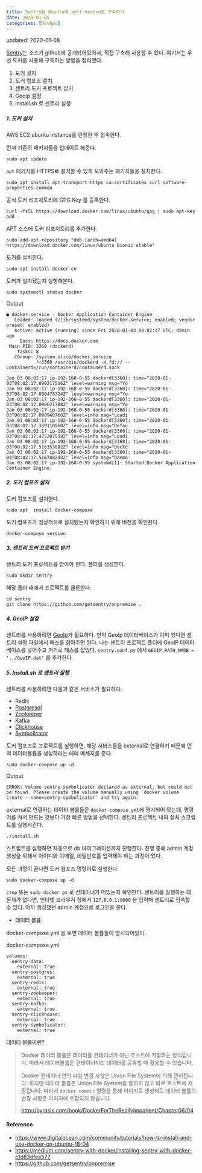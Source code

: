 ```yaml
---
title: Sentry를 Ubuntu에 self-hosted로 구축하기
date: 2020-01-05
categories: [DevOps]
---
```


updated: 2020-01-08

[Sentry](https://sentry.io/welcome/)는 소스가 github에 공개되어있어서, 직접 구축해 사용할 수 있다. 여기서는 우선 도커를 사용해 구축하는 방법을 정리했다.

1. 도커 설치
2. 도커 컴포즈 설치
3. 센트리 도커 프로젝트 받기
4. GeoIp 설정
5. install.sh 로 센트리 실행

##### 1. 도커 설치

AWS EC2 ubuntu instance를 런칭한 후 접속한다.

먼저 기존의 패키지들을 업데이트 해준다. 

```shell
sudo apt update
```



`apt` 패키지를 HTTPS로 설치할 수 있게 도와주는 패키지들을 설치한다.

```shell
sudo apt install apt-transport-https ca-certificates curl software-properties-common
```



공식 도커 리포지토리에 GPG Key 를 등록한다.

```shell
curl -fsSL https://download.docker.com/linux/ubuntu/gpg | sudo apt-key add -
```



APT 소스에  도커 리포지토리를 추가한다. 

```shell
sudo add-apt-repository "deb [arch=amd64] https://download.docker.com/linux/ubuntu bionic stable"
```



도커를 설치한다.

```shell
sudo apt install docker-ce
```



도커가 설치됐는지 실행해본다.

```shell
sudo systemctl status docker
```

Output

```shell
● docker.service - Docker Application Container Engine
   Loaded: loaded (/lib/systemd/system/docker.service; enabled; vendor preset: enabled)
   Active: active (running) since Fri 2020-01-03 08:02:17 UTC; 45min ago
     Docs: https://docs.docker.com
 Main PID: 3360 (dockerd)
    Tasks: 8
   CGroup: /system.slice/docker.service
           └─3360 /usr/bin/dockerd -H fd:// --containerd=/run/containerd/containerd.sock

Jan 03 08:02:17 ip-192-168-0-55 dockerd[3360]: time="2020-01-03T08:02:17.090217516Z" level=warning msg="Yo
Jan 03 08:02:17 ip-192-168-0-55 dockerd[3360]: time="2020-01-03T08:02:17.090478324Z" level=warning msg="Yo
Jan 03 08:02:17 ip-192-168-0-55 dockerd[3360]: time="2020-01-03T08:02:17.090621788Z" level=warning msg="Yo
Jan 03 08:02:17 ip-192-168-0-55 dockerd[3360]: time="2020-01-03T08:02:17.090940760Z" level=info msg="Loadi
Jan 03 08:02:17 ip-192-168-0-55 dockerd[3360]: time="2020-01-03T08:02:17.339110960Z" level=info msg="Defau
Jan 03 08:02:17 ip-192-168-0-55 dockerd[3360]: time="2020-01-03T08:02:17.475207558Z" level=info msg="Loadi
Jan 03 08:02:17 ip-192-168-0-55 dockerd[3360]: time="2020-01-03T08:02:17.516353882Z" level=info msg="Docke
Jan 03 08:02:17 ip-192-168-0-55 dockerd[3360]: time="2020-01-03T08:02:17.516788243Z" level=info msg="Daemo
Jan 03 08:02:17 ip-192-168-0-55 systemd[1]: Started Docker Application Container Engine.
```



##### 2. 도커 컴포즈 설치

도커 컴포즈를 설치한다.

```shell
sudo apt  install docker-compose
```

도커 컴포즈가 정상적으로 설치됐는지 확인하기 위해 버전을 확인한다.

```shell
docker-compose version
```



##### 3. 센트리 도커 프로젝트 받기

센트리 도커 프로젝트를 받아야 한다. 폴더를 생성한다.

```shell
sudo mkdir sentry
```

해당 폴더 내에서 프로젝트를 클론한다.

```shell
cd sentry
git clone https://github.com/getsentry/onpremise .
```



##### 4. GeoIP 설정

센트리를 사용하려면 [GeoIp](https://www.maxmind.com/en/geoip-demo)가 필요하다. 만약 GeoIp 데이터베이스가 이미 있다면 센트리 설정 파일에서 패스를 잡아주면 된다.  나는 센트리 프로젝트 폴더에 GeoIP 데이터베이스를 넣어주고 거기로 패스를 잡았다. `sentry.conf.py`  에서 `GEOIP_PATH_MMDB = '../GeoIP.dat'` 를 추가한다.



##### 5. Install.sh 로 센트리 실행

센트리를 사용하려면 다음과 같은 서비스가 필요하다.

* Redis
* [Postgresql](postgresql)
* [Zookeeper](zookeeper)
* [Kafka](https://getsentry.github.io/symbolicator/)
* [Clickhouse](https://clickhouse.yandex)
* [Symbolicator](https://getsentry.github.io/symbolicator/)

도커 컴포즈로 프로젝트를 실행하면, 해당 서비스들을 external로 연결하기 때문에 먼저 데이터볼륨을 생성하라는 에러 메세지를 준다.

```shell
sudo docker-compose up -d
```

Output

```shell
ERROR: Volume sentry-symbolicator declared as external, but could not be found. Please create the volume manually using `docker volume create --name=sentry-symbolicator` and try again.
```

external로 연결하는 데이터 볼륨들은 `docker-compose.yml`에 명시되어 있는데, 명령어를 쳐서 만드는 것보다 가장 빠른 방법을 선택한다. 센트리 프로젝트 내의 설치 스크립트를 실행시킨다. 

```shell
./install.sh
```

스트립트를 실행하면 자동으로 db 마이그레이션까지 진행한다. 진행 중에 admin 계정 생성을 위해서 아이디와 이메일, 비밀번호를 입력해야 하는 과정이 있다.

모든 과정이 끝나면 도커 컴포즈 명령어로 실행한다.

```shell
sudo docker-compose up -d
```

`ctop` 또는 `sudo docker ps`  로 컨테이너가 떠있는지 확인한다. 센트리를 실행하는 데 문제가 없다면, 인터넷 브라우저 창에서 `127.0.0.1:9000` 을 입력해 센트리로 접속할 수 있다. 아까 생성했던 admin 계정으로 로그인을 한다.



* 데이터 볼륨

docker-compose.yml 을 보면 데이터 볼륨들이 명시되어있다. 

docker-compose.yml

```docker
volumes:
  sentry-data:
    external: true
  sentry-postgres:
    external: true
  sentry-redis:
    external: true
  sentry-zookeeper:
    external: true
  sentry-kafka:
    external: true
  sentry-clickhouse:
    external: true
  sentry-symbolicator:
    external: true
```



데이터 볼륨이란?

> Docker 데이터 볼륨은 데이터를 컨테이너가 아닌 호스트에 저장하는 방식입니다. 따라서 데이터볼륨은 컨테이너끼리 데이터를 공유할 때 활용할 수 있습니다.
>
> Docker 컨테이너 안의 파일 변경 사항은 Union File System에 의해 관리됩니다. 하지만 데이터 볼륨은 Union File System을 통하지 않고 바로 호스트에 저장됩니다. 따라서 `docker commit` 명령을 통해 이미지로 생성해도 데이터 볼륨의 변경 사항은 이미지에 포함되지 않습니다.
>
> http://pyrasis.com/book/DockerForTheReallyImpatient/Chapter06/04





#### Reference

* https://www.digitalocean.com/community/tutorials/how-to-install-and-use-docker-on-ubuntu-18-04
* https://medium.com/sentry-with-docker/installing-sentry-with-docker-c1d83dfee577
* https://github.com/getsentry/onpremise